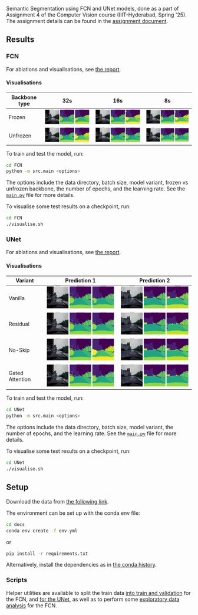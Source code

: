 Semantic Segmentation using FCN and UNet models, done as a part of Assignment 4 of the Computer Vision course (IIIT-Hyderabad, Spring '25). The assignment details can be found in the [assignment document](./docs/CV_S25_A4.pdf).

## Results

### FCN

For ablations and visualisations, see [the report](./FCN/report.pdf).

#### Visualisations

| Backbone type | 32s                                                       | 16s                                                       | 8s                                                       |
| ------------- | --------------------------------------------------------- | --------------------------------------------------------- | -------------------------------------------------------- |
| Frozen        | <img src="./images/fcn/frozen/32s_pred0.png" width=256>   | <img src="./images/fcn/frozen/16s_pred0.png" width=256>   | <img src="./images/fcn/frozen/8s_pred0.png" width=256>   |
| Unfrozen      | <img src="./images/fcn/unfrozen/32s_pred0.png" width=256> | <img src="./images/fcn/unfrozen/16s_pred0.png" width=256> | <img src="./images/fcn/unfrozen/8s_pred0.png" width=256> |

To train and test the model, run:

```bash
cd FCN
python -m src.main <options>
```

The options include the data directory, batch size, model variant, frozen vs unfrozen backbone, the number of epochs, and the learning rate. See the [`main.py`](./FCN/src/main.py) file for more details.

To visualise some test results on a checkpoint, run:

```bash
cd FCN
./visualise.sh
```

### UNet

For ablations and visualisations, see [the report](./UNet/report.pdf).

#### Visualisations

| Variant         | Prediction 1                                            | Prediction 2                                            |
| --------------- | ------------------------------------------------------- | ------------------------------------------------------- |
| Vanilla         | <img src="./images/unet/vanilla/pred_0.png" width=256>  | <img src="./images/unet/vanilla/pred_7.png" width=256>  |
| Residual        | <img src="./images/unet/residual/pred_0.png" width=256> | <img src="./images/unet/residual/pred_7.png" width=256> |
| No-Skip         | <img src="./images/unet/noskip/pred_0.png" width=256>   | <img src="./images/unet/noskip/pred_7.png" width=256>   |
| Gated Attention | <img src="./images/unet/ga/pred_0.png" width=256>       | <img src="./images/unet/ga/pred_7.png" width=256>       |

To train and test the model, run:

```bash
cd UNet
python -m src.main <options>
```

The options include the data directory, batch size, model variant, the number of epochs, and the learning rate. See the [`main.py`](./UNet/src/main.py) file for more details.

To visualise some test results on a checkpoint, run:

```bash
cd UNet
./visualise.sh
```

## Setup

Download the data from [the following link](https://drive.google.com/drive/folders/1s2ZgwawnZyZXc5eei5cWmgV2A7UXOrMV?usp=sharing).

The environment can be set up with the conda env file:

```bash
cd docs
conda env create -f env.yml
```

or

```bash
pip install -r requirements.txt
```

Alternatively, install the dependencies as in [the conda history](./docs/env-hist.yml).

### Scripts

Helper utilities are available to split the train data [into train and validation](./FCN/scripts/split.py) for the FCN, and [for the UNet](./UNet/scripts/split.py), as well as to perform some [exploratory data analysis](./FCN/scripts/eda.py) for the FCN.
